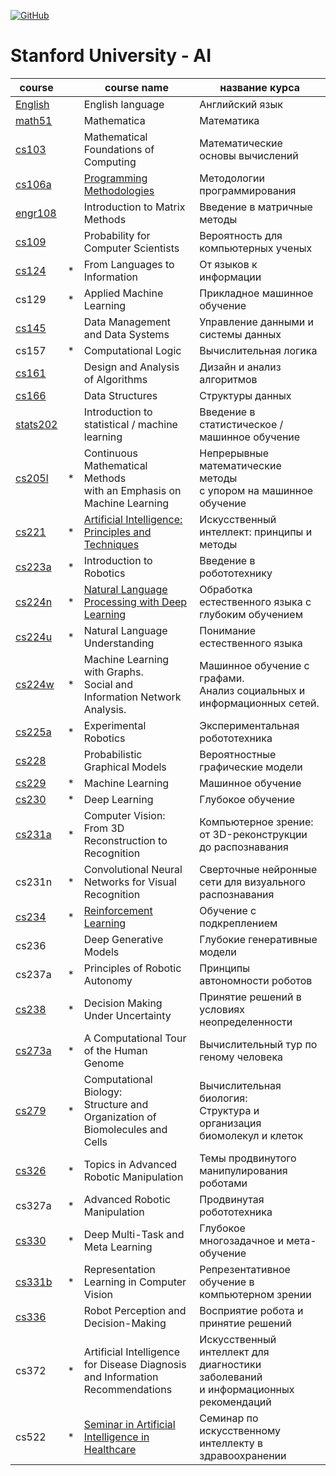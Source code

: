 [![GitHub](https://github.com/AlexandrParkhomenko/ml/blob/main/LicenseStanford.svg)]()
# Stanford University - AI

course                                            | |  course name                                           | название курса
------------------------------------------------  |-| -----------                                            | --------------
[English](https://elt.oup.com/student/englishfile/?cc=ru&selLanguage=ru)  | | English language                                            | Английский язык
[math51](https://web.stanford.edu/class/math51/)  | | Mathematica                                            | Математика
 [cs103](https://web.stanford.edu/class/cs103/)   | | Mathematical Foundations of Computing                  | Математические основы вычислений
 [cs106a](https://web.stanford.edu/class/cs106a/) | | [Programming Methodologies](https://see.stanford.edu/Course/CS106A/) | Методологии программирования
[engr108](https://stanford.edu/class/engr108/)    | | Introduction to Matrix Methods | Введение в матричные методы
 [cs109](https://web.stanford.edu/class/cs109/)   | | Probability for Computer Scientists                    | Вероятность для компьютерных ученых
 [cs124](https://web.stanford.edu/class/cs124/)   |*| From Languages to Information                          | От языков к информации
 cs129[](https://web.stanford.edu/class/cs129/)   |*| Applied Machine Learning                               | Прикладное машинное обучение
 [cs145](https://cs145-fa20.github.io/)           | | Data Management and Data Systems                       | Управление данными и системы данных
 cs157[](https://web.stanford.edu/class/cs157/)   |*| Computational Logic                                    | Вычислительная логика
 [cs161](https://web.stanford.edu/class/cs161/)   | | Design and Analysis of Algorithms                      | Дизайн и анализ алгоритмов
 [cs166](https://web.stanford.edu/class/cs166/)   | | Data Structures                                        | Структуры данных
[stats202](https://stats-202.github.io/)          | | Introduction to statistical / machine learning         | Введение в статистическое / машинное обучение
 [cs205l](https://web.stanford.edu/class/cs205l/) |*| Continuous Mathematical Methods <br>with an Emphasis on Machine Learning | Непрерывные математические методы <br> с упором на машинное обучение
 [cs221](https://web.stanford.edu/class/cs221/)   |*| [Artificial Intelligence: Principles and Techniques](https://www.youtube.com/playlist?list=PLoROMvodv4rO1NB9TD4iUZ3qghGEGtqNX)     | Искусственный интеллект: принципы и методы
 [cs223a](https://web.stanford.edu/class/cs223a/) |*| Introduction to Robotics                               | Введение в робототехнику
 [cs224n](https://web.stanford.edu/class/cs224n/) |*| [Natural Language Processing with Deep Learning](https://www.youtube.com/playlist?list=PLoROMvodv4rOSH4v6133s9LFPRHjEmbm)         | Обработка естественного языка с глубоким обучением
 [cs224u](https://web.stanford.edu/class/cs224u/) |*| Natural Language Understanding                         | Понимание естественного языка
 [cs224w](https://web.stanford.edu/class/cs224w/) |*| Machine Learning with Graphs. <br>Social and Information Network Analysis. | Машинное обучение с графами. <br>Анализ социальных и информационных сетей.
 [cs225a](https://web.stanford.edu/class/cs225a/) |*| Experimental Robotics                                  | Экспериментальная робототехника
 [cs228](https://web.stanford.edu/class/cs228/)  | | Probabilistic Graphical Models                         | Вероятностные графические модели
 [cs229](https://web.stanford.edu/class/cs229/)  |*| Machine Learning                                       | Машинное обучение
 [cs230](https://web.stanford.edu/class/cs230/)  |*| Deep Learning                                          | Глубокое обучение
 [cs231a](https://web.stanford.edu/class/cs231a/) |*| Computer Vision: From 3D Reconstruction to Recognition | Компьютерное зрение: от 3D-реконструкции до распознавания
 cs231n[](https://web.stanford.edu/class/cs231n/) |*| Convolutional Neural Networks for Visual Recognition   | Сверточные нейронные сети для визуального распознавания
 [cs234](http://web.stanford.edu/class/cs234/index.html)  |*| [Reinforcement Learning](https://www.youtube.com/watch?v=FgzM3zpZ55o&list=PLoROMvodv4rOSOPzutgyCTapiGlY2Nd8u)              | Обучение с подкреплением
 cs236[](https://web.stanford.edu/class/cs236/)  | | Deep Generative Models                                 | Глубокие генеративные модели
 cs237a[](https://web.stanford.edu/class/cs237a/) |*| Principles of Robotic Autonomy                         | Принципы автономности роботов
 [cs238](https://web.stanford.edu/class/cs238/)  |*| Decision Making Under Uncertainty                      | Принятие решений в условиях неопределенности
 [cs273a](https://web.stanford.edu/class/cs273a/) |*| A Computational Tour of the Human Genome               | Вычислительный тур по геному человека
 [cs279](https://web.stanford.edu/class/cs279/)  |*| Computational Biology: <br>Structure and Organization of Biomolecules and Cells | Вычислительная биология: <br>Структура и организация биомолекул и клеток
 [cs326](https://web.stanford.edu/class/cs326/)  |*| Topics in Advanced Robotic Manipulation                | Темы продвинутого манипулирования роботами
 cs327a[](https://web.stanford.edu/class/cs327a/) |*| Advanced Robotic Manipulation                          | Продвинутая робототехника
 [cs330](https://web.stanford.edu/class/cs330/)  |*| Deep Multi-Task and Meta Learning                      | Глубокое многозадачное и мета-обучение
 [cs331b](https://web.stanford.edu/class/cs331b/) |*| Representation Learning in Computer Vision             | Репрезентативное обучение в компьютерном зрении
 [cs336](https://web.stanford.edu/class/cs336/)  | | Robot Perception and Decision-Making                   | Восприятие робота и принятие решений
 cs372[](https://web.stanford.edu/class/cs372/)  |*| Artificial Intelligence for Disease Diagnosis <br>and Information Recommendations | Искусственный интеллект для диагностики заболеваний <br>и информационных рекомендаций
 cs522[](https://web.stanford.edu/class/cs522/)  |*| [Seminar in Artificial Intelligence in Healthcare](https://www.youtube.com/watch?v=taigNFbAyYY&list=PLYn-ZmPR1DtNQJ-ot-L2V2EgUEH6OH_7w)       | Семинар по искусственному интеллекту в здравоохранении
 
<!-- ycs0002 | | [Game Theory II](https://online.stanford.edu/courses/soe-ycs0002-game-theory) | Теория игр

[cs](https://cs.stanford.edu/academics/courses) platform:[mc](https://moderncampus.com/products/destiny-one.html)

- https://www.spyder-ide.org/
- https://orangedatamining.com/
- https://www.rstudio.com/
 -->
